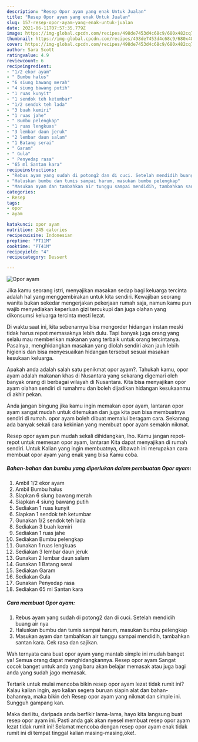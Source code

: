 ```yaml
---
description: "Resep Opor ayam yang enak Untuk Jualan"
title: "Resep Opor ayam yang enak Untuk Jualan"
slug: 157-resep-opor-ayam-yang-enak-untuk-jualan
date: 2021-06-11T07:57:35.779Z
image: https://img-global.cpcdn.com/recipes/498de7453d4c68c9/680x482cq70/opor-ayam-foto-resep-utama.jpg
thumbnail: https://img-global.cpcdn.com/recipes/498de7453d4c68c9/680x482cq70/opor-ayam-foto-resep-utama.jpg
cover: https://img-global.cpcdn.com/recipes/498de7453d4c68c9/680x482cq70/opor-ayam-foto-resep-utama.jpg
author: Sara Scott
ratingvalue: 4.9
reviewcount: 6
recipeingredient:
- "1/2 ekor ayam"
- " Bumbu halus"
- "6 siung bawang merah"
- "4 siung bawang putih"
- "1 ruas kunyit"
- "1 sendok teh ketumbar"
- "1/2 sendok teh lada"
- "3 buah kemiri"
- "1 ruas jahe"
- " Bumbu pelengkap"
- "1 ruas lengkuas"
- "3 lembar daun jeruk"
- "2 lembar daun salam"
- "1 Batang serai"
- " Garam"
- " Gula"
- " Penyedap rasa"
- "65 ml Santan kara"
recipeinstructions:
- "Rebus ayam yang sudah di potong2 dan di cuci. Setelah mendidih buang air nya"
- "Haluskan bumbu dan tumis sampai harum, masukan bumbu pelengkap"
- "Masukan ayam dan tambahkan air tunggu sampai mendidih, tambahkan santan kara. Cek rasa dan sajikan."
categories:
- Resep
tags:
- opor
- ayam

katakunci: opor ayam 
nutrition: 245 calories
recipecuisine: Indonesian
preptime: "PT11M"
cooktime: "PT41M"
recipeyield: "4"
recipecategory: Dessert

---
```



![Opor ayam](https://img-global.cpcdn.com/recipes/498de7453d4c68c9/680x482cq70/opor-ayam-foto-resep-utama.jpg)

Jika kamu seorang istri, menyajikan masakan sedap bagi keluarga tercinta adalah hal yang menggembirakan untuk kita sendiri. Kewajiban seorang  wanita bukan sekedar mengerjakan pekerjaan rumah saja, namun kamu pun wajib menyediakan keperluan gizi tercukupi dan juga olahan yang dikonsumsi keluarga tercinta mesti lezat.

Di waktu  saat ini, kita sebenarnya bisa mengorder hidangan instan meski tidak harus repot memasaknya lebih dulu. Tapi banyak juga orang yang selalu mau memberikan makanan yang terbaik untuk orang tercintanya. Pasalnya, menghidangkan masakan yang diolah sendiri akan jauh lebih higienis dan bisa menyesuaikan hidangan tersebut sesuai masakan kesukaan keluarga. 



Apakah anda adalah salah satu penikmat opor ayam?. Tahukah kamu, opor ayam adalah makanan khas di Nusantara yang sekarang digemari oleh banyak orang di berbagai wilayah di Nusantara. Kita bisa menyajikan opor ayam olahan sendiri di rumahmu dan boleh dijadikan hidangan kesukaanmu di akhir pekan.

Anda jangan bingung jika kamu ingin memakan opor ayam, lantaran opor ayam sangat mudah untuk ditemukan dan juga kita pun bisa membuatnya sendiri di rumah. opor ayam boleh dibuat memalui beragam cara. Sekarang ada banyak sekali cara kekinian yang membuat opor ayam semakin nikmat.

Resep opor ayam pun mudah sekali dihidangkan, lho. Kamu jangan repot-repot untuk memesan opor ayam, lantaran Kita dapat menyajikan di rumah sendiri. Untuk Kalian yang ingin membuatnya, dibawah ini merupakan cara membuat opor ayam yang enak yang bisa Kamu coba.

<!--inarticleads1-->

##### Bahan-bahan dan bumbu yang diperlukan dalam pembuatan Opor ayam:

1. Ambil 1/2 ekor ayam
1. Ambil  Bumbu halus
1. Siapkan 6 siung bawang merah
1. Siapkan 4 siung bawang putih
1. Sediakan 1 ruas kunyit
1. Siapkan 1 sendok teh ketumbar
1. Gunakan 1/2 sendok teh lada
1. Sediakan 3 buah kemiri
1. Sediakan 1 ruas jahe
1. Sediakan  Bumbu pelengkap
1. Gunakan 1 ruas lengkuas
1. Sediakan 3 lembar daun jeruk
1. Gunakan 2 lembar daun salam
1. Gunakan 1 Batang serai
1. Sediakan  Garam
1. Sediakan  Gula
1. Gunakan  Penyedap rasa
1. Sediakan 65 ml Santan kara




<!--inarticleads2-->

##### Cara membuat Opor ayam:

1. Rebus ayam yang sudah di potong2 dan di cuci. Setelah mendidih buang air nya
1. Haluskan bumbu dan tumis sampai harum, masukan bumbu pelengkap
1. Masukan ayam dan tambahkan air tunggu sampai mendidih, tambahkan santan kara. Cek rasa dan sajikan.




Wah ternyata cara buat opor ayam yang mantab simple ini mudah banget ya! Semua orang dapat menghidangkannya. Resep opor ayam Sangat cocok banget untuk anda yang baru akan belajar memasak atau juga bagi anda yang sudah jago memasak.

Tertarik untuk mulai mencoba bikin resep opor ayam lezat tidak rumit ini? Kalau kalian ingin, ayo kalian segera buruan siapin alat dan bahan-bahannya, maka bikin deh Resep opor ayam yang nikmat dan simple ini. Sungguh gampang kan. 

Maka dari itu, daripada anda berfikir lama-lama, hayo kita langsung buat resep opor ayam ini. Pasti anda gak akan nyesel membuat resep opor ayam lezat tidak rumit ini! Selamat mencoba dengan resep opor ayam enak tidak rumit ini di tempat tinggal kalian masing-masing,oke!.

